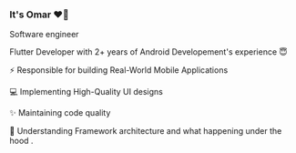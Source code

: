 ### It's Omar ❤️👋
Software engineer

Flutter Developer with 2+ years of Android Developement's experience 😇 

⚡ Responsible for building Real-World Mobile Applications 

💻 Implementing High-Quality UI designs 

✨ Maintaining code quality 

🧠 Understanding Framework architecture and what happening under the hood .

<!--
**omarreess/omarreess** is a ✨ _special_ ✨ repository because its `README.md` (this file) appears on your GitHub profile.

Here are some ideas to get you started:
https://github.com/omarreess/omarreess/blob/master/quarantine_day_121435-02.png
- 🔭 I’m currently working on ...
- 🌱 I’m currently learning ...
- 👯 I’m looking to collaborate on ...
- 🤔 I’m looking for help with ...
- 💬 Ask me about ...
- 📫 How to reach me: ...
- 😄 Pronouns: ...
-  Fun fact: ...
-->
